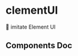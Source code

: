 <!--
 * @Author: luoxi
 * @LastEditTime: 2022-04-09 15:53:21
 * @LastEditors: your name
 * @Description: 
-->
# clementUI

🔵 imitate Element UI

## Components Doc

